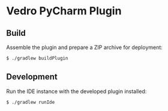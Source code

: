 # Vedro PyCharm Plugin

## Build

Assemble the plugin and prepare a ZIP archive for deployment:

```sh
$ ./gradlew buildPlugin
```

## Development

Run the IDE instance with the developed plugin installed:

```sh
$ ./gradlew runIde
```
